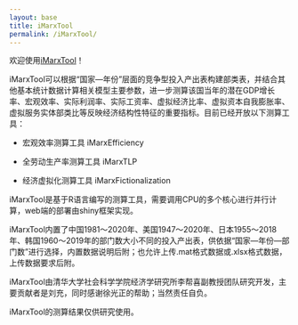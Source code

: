 ```yaml
---
layout: base
title: iMarxTool
permalink: /iMarxTool/
---
```


欢迎使用[iMarxTool](http://39.98.141.84:3838/iMarxTool/)！

iMarxTool可以根据“国家—年份”层面的竞争型投入产出表构建部类表，并结合其他基本统计数据计算相关模型主要参数，进一步测算该国当年的潜在GDP增长率、宏观效率、实际利润率、实际工资率、虚拟经济比率、虚拟资本自我膨胀率、虚拟服务实体部类比等反映经济结构性特征的重要指标。目前已经开放以下测算工具：

- 宏观效率测算工具 iMarxEfficiency

- 全劳动生产率测算工具 iMarxTLP

- 经济虚拟化测算工具 iMarxFictionalization


iMarxTool是基于R语言编写的测算工具，需要调用CPU的多个核心进行并行计算，web端的部署由shiny框架实现。

iMarxTool内置了中国1981～2020年、美国1947～2020年、日本1955～2018年、韩国1960～2019年的部门数大小不同的投入产出表，供依据“国家—年份—部门数”进行选择，内置数据说明后附；也允许上传.mat格式数据或.xlsx格式数据，上传数据要求后附。

iMarxTool由清华大学社会科学学院经济学研究所李帮喜副教授团队研究开发，主要贡献者是刘充，同时感谢徐光正的帮助；当然责任自负。

iMarxTool的测算结果仅供研究使用。
